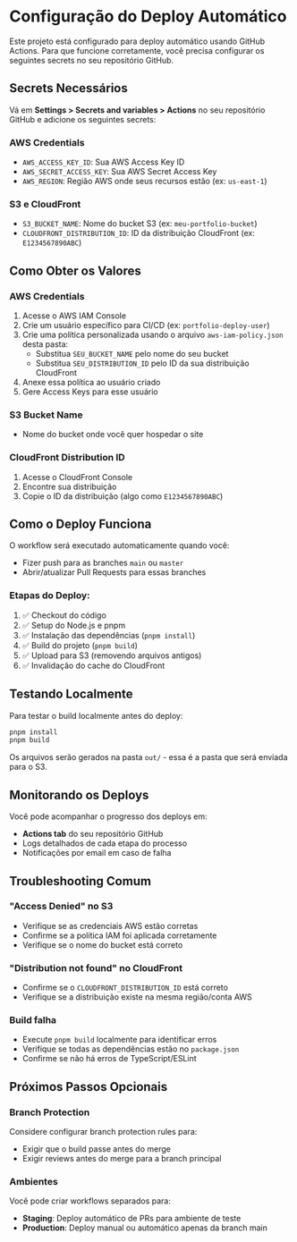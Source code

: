 # Configuração do Deploy Automático

Este projeto está configurado para deploy automático usando GitHub Actions. Para que funcione corretamente, você precisa configurar os seguintes secrets no seu repositório GitHub.

## Secrets Necessários

Vá em **Settings > Secrets and variables > Actions** no seu repositório GitHub e adicione os seguintes secrets:

### AWS Credentials
- `AWS_ACCESS_KEY_ID`: Sua AWS Access Key ID
- `AWS_SECRET_ACCESS_KEY`: Sua AWS Secret Access Key  
- `AWS_REGION`: Região AWS onde seus recursos estão (ex: `us-east-1`)

### S3 e CloudFront
- `S3_BUCKET_NAME`: Nome do bucket S3 (ex: `meu-portfolio-bucket`)
- `CLOUDFRONT_DISTRIBUTION_ID`: ID da distribuição CloudFront (ex: `E1234567890ABC`)

## Como Obter os Valores

### AWS Credentials
1. Acesse o AWS IAM Console
2. Crie um usuário específico para CI/CD (ex: `portfolio-deploy-user`)
3. Crie uma política personalizada usando o arquivo `aws-iam-policy.json` desta pasta:
   - Substitua `SEU_BUCKET_NAME` pelo nome do seu bucket
   - Substitua `SEU_DISTRIBUTION_ID` pelo ID da sua distribuição CloudFront
4. Anexe essa política ao usuário criado
5. Gere Access Keys para esse usuário

### S3 Bucket Name
- Nome do bucket onde você quer hospedar o site

### CloudFront Distribution ID
1. Acesse o CloudFront Console
2. Encontre sua distribuição
3. Copie o ID da distribuição (algo como `E1234567890ABC`)

## Como o Deploy Funciona

O workflow será executado automaticamente quando você:
- Fizer push para as branches `main` ou `master`
- Abrir/atualizar Pull Requests para essas branches

### Etapas do Deploy:
1. ✅ Checkout do código
2. ✅ Setup do Node.js e pnpm
3. ✅ Instalação das dependências (`pnpm install`)
4. ✅ Build do projeto (`pnpm build`)
5. ✅ Upload para S3 (removendo arquivos antigos)
6. ✅ Invalidação do cache do CloudFront

## Testando Localmente

Para testar o build localmente antes do deploy:
```bash
pnpm install
pnpm build
```

Os arquivos serão gerados na pasta `out/` - essa é a pasta que será enviada para o S3.

## Monitorando os Deploys

Você pode acompanhar o progresso dos deploys em:
- **Actions tab** do seu repositório GitHub
- Logs detalhados de cada etapa do processo
- Notificações por email em caso de falha

## Troubleshooting Comum

### "Access Denied" no S3
- Verifique se as credenciais AWS estão corretas
- Confirme se a política IAM foi aplicada corretamente
- Verifique se o nome do bucket está correto

### "Distribution not found" no CloudFront
- Confirme se o `CLOUDFRONT_DISTRIBUTION_ID` está correto
- Verifique se a distribuição existe na mesma região/conta AWS

### Build falha
- Execute `pnpm build` localmente para identificar erros
- Verifique se todas as dependências estão no `package.json`
- Confirme se não há erros de TypeScript/ESLint

## Próximos Passos Opcionais

### Branch Protection
Considere configurar branch protection rules para:
- Exigir que o build passe antes do merge
- Exigir reviews antes do merge para a branch principal

### Ambientes
Você pode criar workflows separados para:
- **Staging**: Deploy automático de PRs para ambiente de teste
- **Production**: Deploy manual ou automático apenas da branch main 